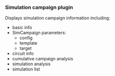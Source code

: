 
### Simulation campaign plugin

Displays simulation campaign information including:
* basic info
* SimCampaign parameters:
  * config
  * template
  * target
* circuit info
* cumulative campaign analysis
* simulation analysis
* simulation list
